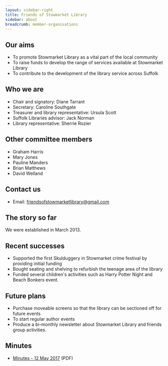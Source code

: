 ```yaml
---
layout: sidebar-right
title: Friends of Stowmarket Library
sidebar: about
breadcrumb: member-organisations
---
```

## Our aims

* To promote Stowmarket Library as a vital part of the local community
* To raise funds to develop the range of services available at Stowmarket Library
* To contribute to the development of the library service across Suffolk

## Who we are

* Chair and signatory: Diane Tarrant
* Secretary: Caroline Southgate
* Treasurer and library representative: Ursula Scott
* Suffolk Libraries advisor: Jack Norman
* Library representative: Sherrie Rozier

## Other committee members

* Graham Harris
* Mary Jones
* Pauline Manders
* Brian Matthews
* David Welland

## Contact us

* Email: friendsofstowmarketlibrary@gmail.com

## The story so far

We were established in March 2013.

## Recent successes

* Supported the first Skulduggery in Stowmarket crime festival by providing initial funding
* Bought seating and shelving to refurbish the teenage area of the library
* Funded several children's activities such as Harry Potter Night and Beach Bonkers event.

## Future plans

* Purchase moveable screens so that the library can be sectioned off for future events
* To start regular author events
* Produce a bi-monthly newsletter about Stowmarket Library and friends group activities.

## Minutes

* [Minutes - 12 May 2017](/assets/pdf/2017-05-12-fsl-minutes.pdf) (PDF)
